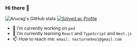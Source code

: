 ### Hi there 👋

![Anurag's GitHub stats](https://github-readme-stats.vercel.app/api?username=nocturne9no1&show_icons=true&theme=solarized-light)
[![Solved.ac Profile](http://mazassumnida.wtf/api/v2/generate_badge?boj=op9no1)](https://solved.ac/op9no1/)

- 🔭 I’m currently working on `pxd`
- 🌱 I’m currently learning `React` and `TypeScript` and `Next.js`
- 📫 How to reach me: `email: nocturne9no1@gmail.com`

